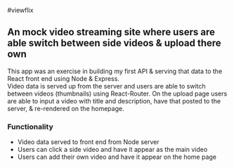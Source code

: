#viewflix

<h2>An mock video streaming site where users are able switch between side videos & upload there own</h2>
<div></div>

<p>This app was an exercise in building my first API & serving that data to the React front end using Node & Express.<br>
  Video data is served up from the server and users are able to switch between videos (thumbnails) using React-Router. On the upload page
  users are able to input a video with title and description, have that posted to the server, & re-rendered on the homepage.
</p>

<h3>Functionality</h3>
<ul>
  <li>Video data served to front end from Node server</li>
  <li>Users can click a side video and have it appear as the main video</li>
  <li>Users can add their own video and have it appear on the home page</li>
</ul>

